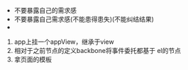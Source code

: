 - 不要暴露自己的需求感
- 不要暴露自己需求感(不能患得患失)(不能纠结结果)
- 
1. app上挂一个appView，继承于view
2. 相对于之前节点的定义backbone将事件委托都基于 el的节点
3. 拿页面的模板